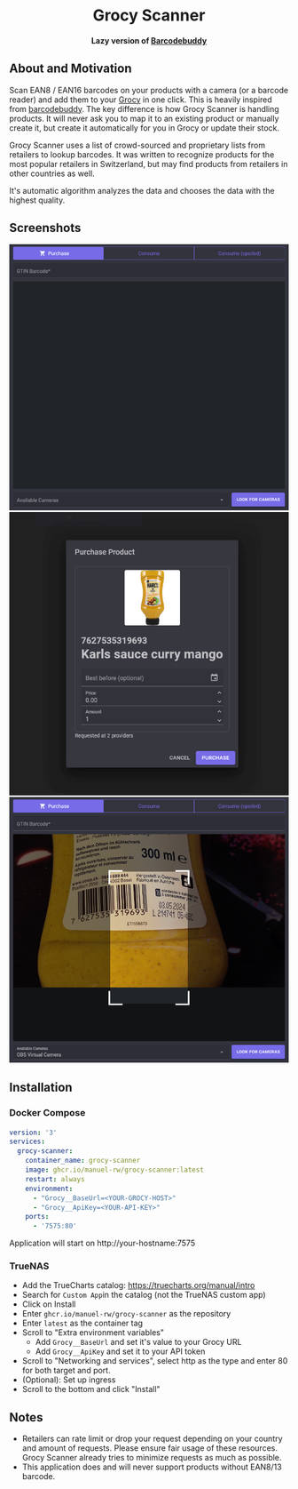 <div align="center">
    <h1>Grocy Scanner</h1>
    <h4>Lazy version of <a href="https://github.com/Forceu/barcodebuddy">Barcodebuddy</a></h4>
</div>

## About and Motivation
Scan EAN8 / EAN16 barcodes on your products with a camera (or a barcode reader) and add them to your [Grocy](https://grocy.info) in one click.
This is heavily inspired from [barcodebuddy](https://github.com/Forceu/barcodebuddy).
The key difference is how Grocy Scanner is handling products. It will never ask you to  map it to an existing product or manually create it, but create it automatically for you in Grocy or update their stock.

Grocy Scanner uses a list of crowd-sourced and proprietary lists from retailers to lookup barcodes.
It was written to recognize products for the most popular retailers in Switzerland, but may find products from retailers in other countries as well.

It's automatic algorithm analyzes the data and chooses the data with the highest quality.

## Screenshots

![](./Documentation/screenshot-scanner.png)
![](./Documentation/screenshot-purchase-product.png)
![](./Documentation/screenshot-qrcode-scanner.png)

## Installation
### Docker Compose
```yaml
version: '3'
services:
  grocy-scanner:
    container_name: grocy-scanner
    image: ghcr.io/manuel-rw/grocy-scanner:latest
    restart: always
    environment:
      - "Grocy__BaseUrl=<YOUR-GROCY-HOST>"
      - "Grocy__ApiKey=<YOUR-API-KEY>"
    ports:
      - '7575:80'
```
Application will start on http://your-hostname:7575

### TrueNAS
- Add the TrueCharts catalog: https://truecharts.org/manual/intro
- Search for ``Custom App``in the catalog (not the TrueNAS custom app)
- Click on Install
- Enter ``ghcr.io/manuel-rw/grocy-scanner`` as the repository
- Enter ``latest`` as the container tag
- Scroll to "Extra environment variables"
  - Add ``Grocy__BaseUrl`` and set it's value to your Grocy URL
  - Add ``Grocy__ApiKey`` and set it to your API token
- Scroll to "Networking and services", select http as the type and enter 80 for both target and port.
- (Optional): Set up ingress
- Scroll to the bottom and click "Install"

## Notes
- Retailers can rate limit or drop your request depending on your country and amount of requests.
Please ensure fair usage of these resources. Grocy Scanner already tries to minimize requests as much as possible.
- This application does and will never support products without EAN8/13 barcode.